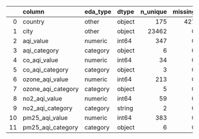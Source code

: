 |    | column             | eda_type   | dtype   |   n_unique |   missing |   min |   max |      mean |
|---:|:-------------------|:-----------|:--------|-----------:|----------:|------:|------:|----------:|
|  0 | country            | other      | object  |        175 |       427 |   nan |   nan | nan       |
|  1 | city               | other      | object  |      23462 |         0 |   nan |   nan | nan       |
|  2 | aqi_value          | numeric    | int64   |        347 |         0 |     6 |   500 |  72.0109  |
|  3 | aqi_category       | category   | object  |          6 |         0 |   nan |   nan | nan       |
|  4 | co_aqi_value       | numeric    | int64   |         34 |         0 |     0 |   133 |   1.36837 |
|  5 | co_aqi_category    | category   | object  |          3 |         0 |   nan |   nan | nan       |
|  6 | ozone_aqi_value    | numeric    | int64   |        213 |         0 |     0 |   235 |  35.1937  |
|  7 | ozone_aqi_category | category   | object  |          5 |         0 |   nan |   nan | nan       |
|  8 | no2_aqi_value      | numeric    | int64   |         59 |         0 |     0 |    91 |   3.06333 |
|  9 | no2_aqi_category   | category   | string  |          2 |         0 |   nan |   nan | nan       |
| 10 | pm25_aqi_value     | numeric    | int64   |        383 |         0 |     0 |   500 |  68.5198  |
| 11 | pm25_aqi_category  | category   | object  |          6 |         0 |   nan |   nan | nan       |
